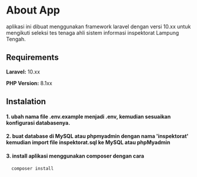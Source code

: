 
# About App

aplikasi ini dibuat menggunakan framework laravel dengan versi 10.xx untuk mengikuti seleksi tes tenaga ahli sistem informasi inspektorat Lampung Tengah.

## Requirements
**Laravel:** 10.xx

**PHP Version:** 8.1xx


## Instalation
#### 1. ubah nama file .env.example menjadi .env, kemudian sesuaikan konfigurasi databasenya.
#### 2. buat database di MySQL atau phpmyadmin dengan nama 'inspektorat' kemudian import file inspektorat.sql ke MySQL atau phpMyadmin
#### 3. install aplikasi menggunakan composer dengan cara
```bash
  composer install
```
